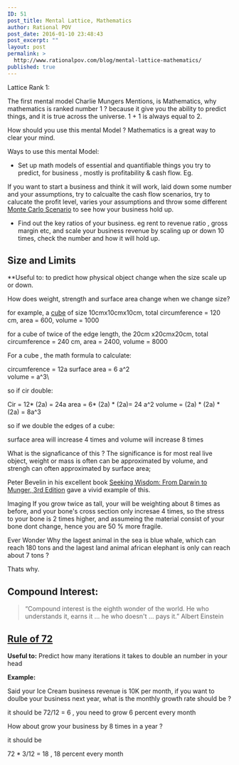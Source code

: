 ```yaml
---
ID: 51
post_title: Mental Lattice, Mathematics
author: Rational POV
post_date: 2016-01-10 23:48:43
post_excerpt: ""
layout: post
permalink: >
  http://www.rationalpov.com/blog/mental-lattice-mathematics/
published: true
---
```


Lattice Rank 1:

The first mental model Charlie Mungers Mentions, is Mathematics, why mathematics is ranked number 1 ? because it give you the ability to predict things, and it is true across the universe. 1 + 1 is always equal to 2.

How should you use this mental Model ? Mathematics is a great way to clear your mind.

Ways to use this mental Model:

* Set up math models of essential and quantifiable things you try to predict, for business , mostly is profitability & cash flow. Eg.

If you want to start a business and think it will work, laid down some number and your assumptions, try to calcualte the cash flow scenarios, try to calucate the profit level, varies your assumptions and throw some different [Monte Carlo Scenario](https://en.wikipedia.org/wiki/Monte_Carlo_method) to see how your business hold up.

* Find out the key ratios of your business. eg rent to revenue ratio , gross margin etc, and scale your business revenue by scaling up or down 10 times, check the number and how it will hold up.  

## Size and Limits

**Useful to: to predict how physical object change when the size scale up or down.

How does weight, strength and surface area change when we change size?  


for example, a [cube](https://en.wikipedia.org/wiki/Cube) of size 10cmx10cmx10cm, total circumference = 120 cm, area = 600, volume = 1000

for a cube of twice of the edge length, the 20cm x20cmx20cm,  total circumference = 240 cm, area = 2400, volume = 8000


For a cube , the math formula to calculate:

circumference = 12a 
surface area = 6 a^2\
volume = a^3\

so if cir double:

Cir = 12* (2a) = 24a
area = 6* (2a) * (2a)= 24 a^2
volume = (2a) * (2a) * (2a) = 8a^3

so if we double the edges of a cube:  

surface area will increase 4 times 
and volume will increase 8 times 

What is the signaficance of this ? The significance is for most real live object, weight or mass is often can be approximated by volume, and strengh can often approximated by surface area;

Peter Bevelin in his excellent book [Seeking Wisdom: From Darwin to Munger, 3rd Edition](http://www.amazon.com/Seeking-Wisdom-Darwin-Munger-3rd/dp/1578644283/ref=sr_1_1?ie=UTF8&qid=1452472859&sr=8-1&keywords=Seeking+Wisdom%3A+From+Darwin+To+Munger) gave a vivid example of this.

Imaging If you grow twice as tall, your will be weighting about 8 times as before, and your bone's cross section only incresae 4 times, so the stress to your bone is 2 times higher, and assumeing the material consist of your bone dont change, hence you are 50 % more fragile.

Ever Wonder Why the lagest animal in the sea is blue whale, which can reach 180 tons and the lagest land animal african elephant is only can reach about 7 tons ? 

Thats why.

## Compound Interest:

>“Compound interest is the eighth wonder of the world. He who understands it, earns it ... he who doesn't ... pays it.”
>Albert Einstein 



## [Rule of 72](https://en.wikipedia.org/wiki/Rule_of_72)

**Useful to:** Predict how many iterations it takes to double an number in your head

__Example:__

Said your Ice Cream business revenue is 10K per month, if you want to doulbe your business next year, what is the monthly growth rate should be ?

it should be 72/12 = 6 , you need to grow 6 percent every month

How about grow your business by 8 times in a year ?

it should be 

72 * 3/12 = 18 , 18 percent every month











